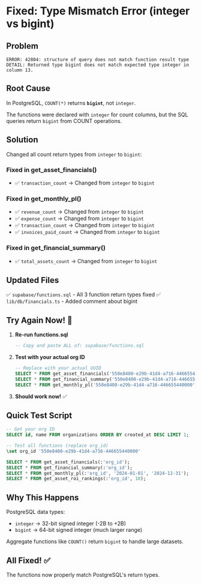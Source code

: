 # Fixed: Type Mismatch Error (integer vs bigint)

## Problem
```
ERROR: 42804: structure of query does not match function result type
DETAIL: Returned type bigint does not match expected type integer in column 13.
```

## Root Cause
In PostgreSQL, `COUNT(*)` returns **`bigint`**, not `integer`.

The functions were declared with `integer` for count columns, but the SQL queries return `bigint` from COUNT operations.

## Solution
Changed all count return types from `integer` to `bigint`:

### Fixed in get_asset_financials()
- ✅ `transaction_count` → Changed from `integer` to `bigint`

### Fixed in get_monthly_pl()
- ✅ `revenue_count` → Changed from `integer` to `bigint`
- ✅ `expense_count` → Changed from `integer` to `bigint`
- ✅ `transaction_count` → Changed from `integer` to `bigint`
- ✅ `invoices_paid_count` → Changed from `integer` to `bigint`

### Fixed in get_financial_summary()
- ✅ `total_assets_count` → Changed from `integer` to `bigint`

## Updated Files
✅ `supabase/functions.sql` - All 3 function return types fixed
✅ `lib/db/financials.ts` - Added comment about bigint

## Try Again Now! 🚀

1. **Re-run functions.sql**
   ```sql
   -- Copy and paste ALL of: supabase/functions.sql
   ```

2. **Test with your actual org ID**
   ```sql
   -- Replace with your actual UUID
   SELECT * FROM get_asset_financials('550e8400-e29b-41d4-a716-446655440000');
   SELECT * FROM get_financial_summary('550e8400-e29b-41d4-a716-446655440000');
   SELECT * FROM get_monthly_pl('550e8400-e29b-41d4-a716-446655440000', '2024-01-01', '2024-12-31');
   ```

3. **Should work now!** ✅

## Quick Test Script

```sql
-- Get your org ID
SELECT id, name FROM organizations ORDER BY created_at DESC LIMIT 1;

-- Test all functions (replace org_id)
\set org_id '550e8400-e29b-41d4-a716-446655440000'

SELECT * FROM get_asset_financials(:'org_id');
SELECT * FROM get_financial_summary(:'org_id');
SELECT * FROM get_monthly_pl(:'org_id', '2024-01-01', '2024-12-31');
SELECT * FROM get_asset_roi_rankings(:'org_id', 10);
```

## Why This Happens

PostgreSQL data types:
- `integer` → 32-bit signed integer (-2B to +2B)
- `bigint` → 64-bit signed integer (much larger range)

Aggregate functions like `COUNT()` return `bigint` to handle large datasets.

## All Fixed! ✅

The functions now properly match PostgreSQL's return types.

